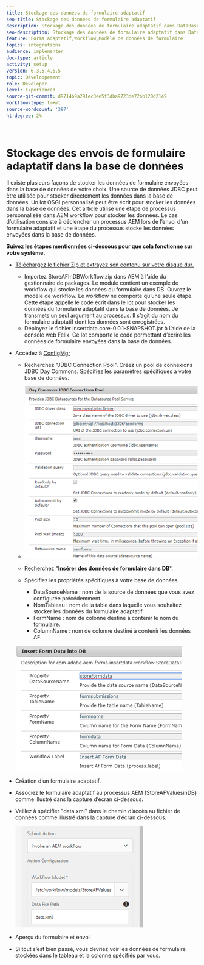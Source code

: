 ```yaml
---
title: Stockage des données de formulaire adaptatif
seo-title: Stockage des données de formulaire adaptatif
description: Stockage des données de formulaire adaptatif dans DataBase dans le cadre de votre processus AEM
seo-description: Stockage des données de formulaire adaptatif dans DataBase dans le cadre de votre processus AEM
feature: Forms adaptatif,Workflow,Modèle de données de formulaire
topics: integrations
audience: implementer
doc-type: article
activity: setup
version: 6.3,6.4,6.5
topic: Développement
role: Developer
level: Experienced
source-git-commit: d9714b9a291ec3ee5f3dba9723de72bb120d2149
workflow-type: tm+mt
source-wordcount: '397'
ht-degree: 2%

---
```



# Stockage des envois de formulaire adaptatif dans la base de données

Il existe plusieurs façons de stocker les données de formulaire envoyées dans la base de données de votre choix. Une source de données JDBC peut être utilisée pour stocker directement les données dans la base de données. Un lot OSGI personnalisé peut être écrit pour stocker les données dans la base de données. Cet article utilise une étape de processus personnalisée dans AEM workflow pour stocker les données.
Le cas d’utilisation consiste à déclencher un processus AEM lors de l’envoi d’un formulaire adaptatif et une étape du processus stocke les données envoyées dans la base de données.

**Suivez les étapes mentionnées ci-dessous pour que cela fonctionne sur votre système.**

* [Téléchargez le fichier Zip et extrayez son contenu sur votre disque dur.](assets/storeafdataindb.zip)

   * Importez StoreAFInDBWorkflow.zip dans AEM à l’aide du gestionnaire de packages. Le module contient un exemple de workflow qui stocke les données du formulaire dans DB. Ouvrez le modèle de workflow. Le workflow ne comporte qu’une seule étape. Cette étape appelle le code écrit dans le lot pour stocker les données du formulaire adaptatif dans la base de données. Je transmets un seul argument au processus. Il s’agit du nom du formulaire adaptatif dont les données sont enregistrées.
   * Déployez le fichier insertdata.core-0.0.1-SNAPSHOT.jar à l’aide de la console web Felix. Ce lot comporte le code permettant d’écrire les données de formulaire envoyées dans la base de données.

* Accédez à [ConfigMgr](http://localhost:4502/system/console/configMgr)

   * Recherchez &quot;JDBC Connection Pool&quot;. Créez un pool de connexions JDBC Day Commons. Spécifiez les paramètres spécifiques à votre base de données.

   * ![pool de connexions jdbc](assets/jdbc-connection-pool.png)
   * Recherchez &quot;**Insérer des données de formulaire dans DB**&quot;.
   * Spécifiez les propriétés spécifiques à votre base de données.
      * DataSourceName : nom de la source de données que vous avez configurée précédemment.
      * NomTableau : nom de la table dans laquelle vous souhaitez stocker les données du formulaire adaptatif
      * FormName : nom de colonne destiné à contenir le nom du formulaire.
      * ColumnName : nom de colonne destiné à contenir les données AF.

   ![insertdata](assets/insertdata.PNG)

* Création d’un formulaire adaptatif.

* Associez le formulaire adaptatif au processus AEM (StoreAFValuesinDB) comme illustré dans la capture d’écran ci-dessous.

* Veillez à spécifier &quot;data.xml&quot; dans le chemin d’accès au fichier de données comme illustré dans la capture d’écran ci-dessous.

   ![envoi](assets/submissionafforms.png)

* Aperçu du formulaire et envoi

* Si tout s’est bien passé, vous devriez voir les données de formulaire stockées dans le tableau et la colonne spécifiés par vous.



